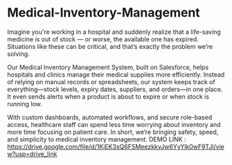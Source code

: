 # Medical-Inventory-Management
Imagine you're working in a hospital and suddenly realize that a life-saving medicine is out of stock — or worse, the available one has expired. Situations like these can be critical, and that’s exactly the problem we’re solving.

Our Medical Inventory Management System, built on Salesforce, helps hospitals and clinics manage their medical supplies more efficiently. Instead of relying on manual records or spreadsheets, our system keeps track of everything—stock levels, expiry dates, suppliers, and orders—in one place. It even sends alerts when a product is about to expire or when stock is running low.

With custom dashboards, automated workflows, and secure role-based access, healthcare staff can spend less time worrying about inventory and more time focusing on patient care. In short, we’re bringing safety, speed, and simplicity to medical inventory management.
 DEMO LINK : https://drive.google.com/file/d/1KiEK3sQ6FSMeezkkyJw6YyYlk0wF9TJl/view?usp=drive_link

